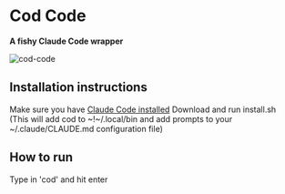 # Cod Code
**A fishy Claude Code wrapper**

![cod-code](https://github.com/user-attachments/assets/026600b7-ea20-4faf-841c-42a81094d04e)

## Installation instructions

Make sure you have [Claude Code installed](https://docs.anthropic.com/en/docs/agents-and-tools/claude-code/overview)
Download and run install.sh
(This will add cod to ~!~/.local/bin and add prompts to your ~/.claude/CLAUDE.md configuration file)

## How to run

Type in 'cod' and hit enter
